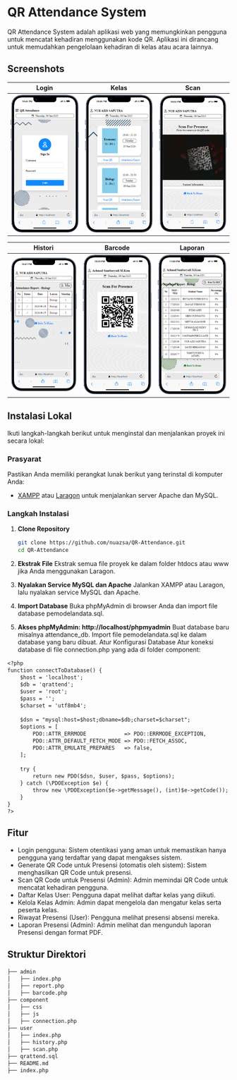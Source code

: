# QR Attendance System

QR Attendance System adalah aplikasi web yang memungkinkan pengguna untuk mencatat kehadiran menggunakan kode QR. Aplikasi ini dirancang untuk memudahkan pengelolaan kehadiran di kelas atau acara lainnya.

## Screenshots

| Login     | Kelas      | Scan      |
|--------------------|-------------------|-------------------|
| ![Login](https://github.com/nuazsa/QR-Attendance/blob/main/screenshot/login.png) | ![Kelas](https://github.com/nuazsa/QR-Attendance/blob/main/screenshot/class.png) | ![Scan](https://github.com/nuazsa/QR-Attendance/blob/main/screenshot/scan.png) |

| Histori      | Barcode      | Laporan      |
|--------------------|-------------------|-------------------|
| ![Screenshot 4](https://github.com/nuazsa/QR-Attendance/blob/main/screenshot/report.png) | ![Barcode](https://github.com/nuazsa/QR-Attendance/blob/main/screenshot/barcode.png) | ![Laporan](https://github.com/nuazsa/QR-Attendance/blob/main/screenshot/all_student_report.png) |


## Instalasi Lokal

Ikuti langkah-langkah berikut untuk menginstal dan menjalankan proyek ini secara lokal:

### Prasyarat

Pastikan Anda memiliki perangkat lunak berikut yang terinstal di komputer Anda:

- [XAMPP](https://www.apachefriends.org/index.html) atau [Laragon](https://laragon.org/) untuk menjalankan server Apache dan MySQL.

### Langkah Instalasi

1. **Clone Repository**
   ```sh
   git clone https://github.com/nuazsa/QR-Attendance.git
   cd QR-Attendance

2. **Ekstrak File**
Ekstrak semua file proyek ke dalam folder htdocs atau www jika Anda menggunakan Laragon.

3.  **Nyalakan Service MySQL dan Apache**
Jalankan XAMPP atau Laragon, lalu nyalakan service MySQL dan Apache.

4. **Import Database**
Buka phpMyAdmin di browser Anda dan import file database pemodelandata.sql.

5. **Akses phpMyAdmin: http://localhost/phpmyadmin**
Buat database baru misalnya attendance_db.
Import file pemodelandata.sql ke dalam database yang baru dibuat.
Atur Konfigurasi Database
Atur koneksi database di file connection.php yang ada di folder component:
```
<?php
function connectToDatabase() {
    $host = 'localhost';
    $db = 'qrattend';
    $user = 'root';
    $pass = '';
    $charset = 'utf8mb4';

    $dsn = "mysql:host=$host;dbname=$db;charset=$charset";
    $options = [
        PDO::ATTR_ERRMODE            => PDO::ERRMODE_EXCEPTION,
        PDO::ATTR_DEFAULT_FETCH_MODE => PDO::FETCH_ASSOC,
        PDO::ATTR_EMULATE_PREPARES   => false,
    ];

    try {
        return new PDO($dsn, $user, $pass, $options);
    } catch (\PDOException $e) {
        throw new \PDOException($e->getMessage(), (int)$e->getCode());
    }
}
?>
```

## Fitur
- Login pengguna: Sistem otentikasi yang aman untuk memastikan hanya pengguna yang terdaftar yang dapat mengakses sistem.
- Generate QR Code untuk Presensi (otomatis oleh sistem): Sistem menghasilkan QR Code untuk presensi.
- Scan QR Code untuk Presensi (Admin): Admin memindai QR Code untuk mencatat kehadiran pengguna.
- Daftar Kelas User: Pengguna dapat melihat daftar kelas yang diikuti.
- Kelola Kelas Admin: Admin dapat mengelola dan mengatur kelas serta peserta kelas.
- Riwayat Presensi (User): Pengguna melihat presensi absensi mereka.
- Laporan Presensi (Admin): Admin melihat dan mengunduh laporan Presensi dengan format PDF.

## Struktur Direktori
```
├── admin
│   ├── index.php
│   ├── report.php
│   ├── barcode.php
├── component
│   ├── css
│   ├── js
│   ├── connection.php
├── user
│   ├── index.php
│   ├── history.php
│   ├── scan.php
├── qrattend.sql
├── README.md
├── index.php
```
